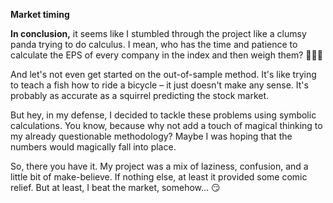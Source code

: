 **Market timing**


  
**In conclusion,** it seems like I stumbled through the project like a clumsy panda trying to do calculus. I mean, who has the time and patience to calculate the EPS of every company in the index and then weigh them?  :rofl::rofl::rofl:

And let's not even get started on the out-of-sample method. It's like trying to teach a fish how to ride a bicycle – it just doesn't make any sense. It's probably as accurate as a squirrel predicting the stock market.

But hey, in my defense, I decided to tackle these problems using symbolic calculations. You know, because why not add a touch of magical thinking to my already questionable methodology? Maybe I was hoping that the numbers would magically fall into place.

So, there you have it. My project was a mix of laziness, confusion, and a little bit of make-believe. If nothing else, at least it provided some comic relief. But at least, I beat the market, somehow...  :smirk: